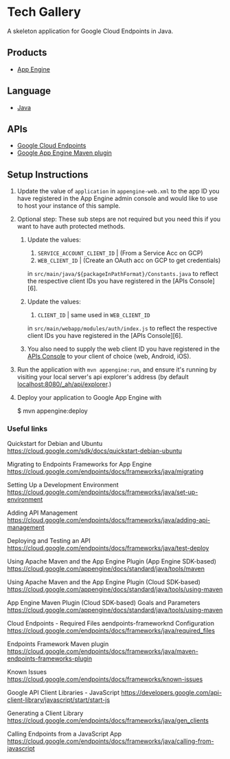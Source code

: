 Tech Gallery
==================

A skeleton application for Google Cloud Endpoints in Java.

## Products
- [App Engine][1]

## Language
- [Java][2]

## APIs
- [Google Cloud Endpoints][3]
- [Google App Engine Maven plugin][4]

## Setup Instructions

1. Update the value of `application` in `appengine-web.xml` to the app
   ID you have registered in the App Engine admin console and would
   like to use to host your instance of this sample.

1. Optional step: These sub steps are not required but you need this
   if you want to have auth protected methods.

    1. Update the values:
        1. `SERVICE_ACCOUNT_CLIENT_ID` | (From a Service Acc on GCP)
        1. `WEB_CLIENT_ID` | (Create an OAuth acc on GCP to get credentials)

        in `src/main/java/${packageInPathFormat}/Constants.java`
       to reflect the respective client IDs you have registered in the
       [APIs Console][6]. 

    1. Update the values:
        1. `CLIENT_ID` | same used in `WEB_CLIENT_ID`

        in `src/main/webapp/modules/auth/index.js` to reflect the respective client IDs you have registered in the
        [APIs Console][6].

    1. You also need to supply the web client ID you have registered
       in the [APIs Console][4] to your client of choice (web, Android,
       iOS).

1. Run the application with `mvn appengine:run`, and ensure it's
   running by visiting your local server's api explorer's address (by
   default [localhost:8080/_ah/api/explorer][5].)

1. Deploy your application to Google App Engine with

   $ mvn appengine:deploy


[1]: https://developers.google.com/appengine
[2]: http://java.com/en/
[3]: https://developers.google.com/appengine/docs/java/endpoints/
[4]: https://developers.google.com/appengine/docs/java/tools/maven
[5]: https://localhost:8080/_ah/api/explorer

### Useful links

Quickstart for Debian and Ubuntu
https://cloud.google.com/sdk/docs/quickstart-debian-ubuntu

Migrating to Endpoints Frameworks for App Engine
https://cloud.google.com/endpoints/docs/frameworks/java/migrating

Setting Up a Development Environment
https://cloud.google.com/endpoints/docs/frameworks/java/set-up-environment

Adding API Management
https://cloud.google.com/endpoints/docs/frameworks/java/adding-api-management

Deploying and Testing an API
https://cloud.google.com/endpoints/docs/frameworks/java/test-deploy

Using Apache Maven and the App Engine Plugin (App Engine SDK-based)
https://cloud.google.com/appengine/docs/standard/java/tools/maven

Using Apache Maven and the App Engine Plugin (Cloud SDK-based)
https://cloud.google.com/appengine/docs/standard/java/tools/using-maven

App Engine Maven Plugin (Cloud SDK-based) Goals and Parameters
https://cloud.google.com/appengine/docs/standard/java/tools/using-maven

Cloud Endpoints - Required Files aendpoints-frameworknd Configuration
https://cloud.google.com/endpoints/docs/frameworks/java/required_files

Endpoints Framework Maven plugin
https://cloud.google.com/endpoints/docs/frameworks/java/maven-endpoints-frameworks-plugin

Known Issues
https://cloud.google.com/endpoints/docs/frameworks/known-issues

Google API Client Libraries - JavaScript
https://developers.google.com/api-client-library/javascript/start/start-js

Generating a Client Library
https://cloud.google.com/endpoints/docs/frameworks/java/gen_clients

Calling Endpoints from a JavaScript App
https://cloud.google.com/endpoints/docs/frameworks/java/calling-from-javascript